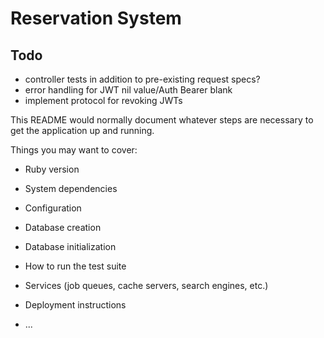 # Reservation System

## Todo

- controller tests in addition to pre-existing request specs?
- error handling for JWT nil value/Auth Bearer blank
- implement protocol for revoking JWTs

This README would normally document whatever steps are necessary to get the
application up and running.

Things you may want to cover:

* Ruby version

* System dependencies

* Configuration

* Database creation

* Database initialization

* How to run the test suite

* Services (job queues, cache servers, search engines, etc.)

* Deployment instructions

* ...
